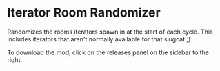 # Iterator Room Randomizer
Randomizes the rooms iterators spawn in at the start of each cycle. This includes iterators that aren't normally available for that slugcat ;)

To download the mod, click on the releases panel on the sidebar to the right.
